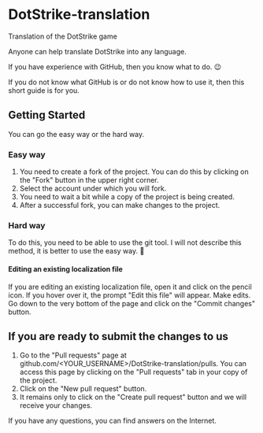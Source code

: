 # DotStrike-translation
Translation of the DotStrike game

Anyone can help translate DotStrike into any language.

If you have experience with GitHub, then you know what to do. 😉

If you do not know what GitHub is or do not know how to use it, then this short guide is for you. 

## Getting Started

You can go the easy way or the hard way.

### Easy way

1. You need to create a fork of the project. You can do this by clicking on the "Fork" button in the upper right corner.
2. Select the account under which you will fork.
3. You need to wait a bit while a copy of the project is being created.
4. After a successful fork, you can make changes to the project.

### Hard way

To do this, you need to be able to use the git tool. I will not describe this method, it is better to use the easy way. 🙂

#### Editing an existing localization file

If you are editing an existing localization file, open it and click on the pencil icon. If you hover over it, the prompt "Edit this file" will appear.
Make edits. Go down to the very bottom of the page and click on the "Commit changes" button.

## If you are ready to submit the changes to us

1. Go to the "Pull requests" page at github.com/<YOUR_USERNAME>/DotStrike-translation/pulls. You can access this page by clicking on the "Pull requests" tab in your copy of the project. 
2. Click on the "New pull request" button. 
3. It remains only to click on the "Create pull request" button and we will receive your changes.

If you have any questions, you can find answers on the Internet.
